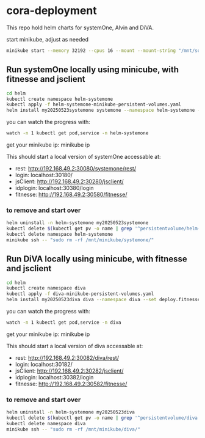 # cora-deployment

This repo hold helm charts for systemOne, Alvin and DiVA.

start minikube, adjust as needed

```bash
minikube start --memory 32192 --cpus 16 --mount --mount-string "/mnt/someplace/minikube/:/mnt/minikube"
```

## Run systemOne locally using minicube, with fitnesse and jsclient

```bash
cd helm
kubectl create namespace helm-systemone
kubectl apply -f helm-systemone-minikube-persistent-volumes.yaml
helm install my20250523systemone systemone --namespace helm-systemone --set deploy.fitnesse=true
```
you can watch the progress with:

```bash
watch -n 1 kubectl get pod,service -n helm-systemone
```

get your minikube ip: minikube ip


This should start a local version of systemOne accessable at:<br>
* rest: http://192.168.49.2:30080/systemone/rest/
* login: localhost:30180/
* jsClient: http://192.168.49.2:30280/jsclient/
* idplogin: localhost:30380/login
* fitnesse: http://192.168.49.2:30580/fitnesse/


### to remove and start over
```bash
helm uninstall -n helm-systemone my20250523systemone
kubectl delete $(kubectl get pv -o name | grep '^persistentvolume/helm-systemone')
kubectl delete namespace helm-systemone
minikube ssh -- "sudo rm -rf /mnt/minikube/systemone/"
```

## Run DiVA locally using minicube, with fitnesse and jsclient

```bash
cd helm
kubectl create namespace diva
kubectl apply -f diva-minikube-persistent-volumes.yaml
helm install my20250523diva diva --namespace diva --set deploy.fitnesse=true
```
you can watch the progress with:

```bash
watch -n 1 kubectl get pod,service -n diva
```

get your minikube ip: minikube ip


This should start a local version of diva accessable at:<br>
* rest: http://192.168.49.2:30082/diva/rest/
* login: localhost:30182/
* jsClient: http://192.168.49.2:30282/jsclient/
* idplogin: localhost:30382/login
* fitnesse: http://192.168.49.2:30582/fitnesse/


### to remove and start over
```bash
helm uninstall -n helm-systemone my20250523diva
kubectl delete $(kubectl get pv -o name | grep '^persistentvolume/diva')
kubectl delete namespace diva
minikube ssh -- "sudo rm -rf /mnt/minikube/diva/"
```


